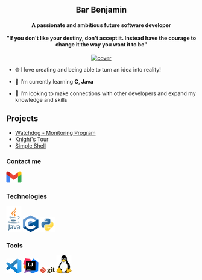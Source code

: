 <h2 align="center">Bar Benjamin</h1>
<h4 align="center";">A passionate and ambitious future software developer</br><br />
"If you don't like your destiny, don't accept it. Instead have the courage to change it the way you want it to be"</h3>

<p align="center">
  <a href="#"><img src="https://media.giphy.com/media/dWesBcTLavkZuG35MI/giphy.gif" width="500px" title="cover"></a>
</p>

- 🌐 I love creating and being able to turn an idea into reality!

- 🌱 I’m currently learning **C, Java**

- 👯 I’m looking to make connections with other developers and expand my knowledge and skills

## Projects

- [Watchdog - Monitoring Program](https://github.com/bar-benjamin/Watchdog)
- [Knight's Tour](https://github.com/bar-benjamin/Knight-Tour)
- [Simple Shell](https://github.com/bar-benjamin/Simple-Shell)

### Contact me

<div>
 <a href="mailto:bar.benjamin123@gmail.com" target="_blank"><img src ="./images/gmail.svg" alt="daniel.brodsky@att.com" width="8%" title='bar.benjamin123@gmail.com'/></a>
</div>

### Technologies
<div>
  <a href="https://www.oracle.com/java/" target="_blank"><img src ="./images/java.svg" alt="Java logo" width="8%" title='Java'/></a>
  <a href="https://www.cprogramming.com/" target="_blank"><img src ="./images/c.png" alt="C logo" width="8%" title='C'/></a>
  <a href="https://www.python.org/" target="_blank"><img src ="./images/python.svg" alt="Python logo" width="8%" title='Python'/></a>
</div>
                                                                  
                                                                 
### Tools
<div>
  <a href="https://code.visualstudio.com/" target="_blank"><img src ="./images/visual-studio-code.svg" alt="VS Code logo" width="8%" title='Visual Studio Code'/></a>
  <a href="https://www.jetbrains.com/idea/" target="_blank"><img src ="./images/IntelliJ.svg" alt="IntelliJ logo" width="8%" title='IntelliJ'/></a>
  <a href="https://git-scm.com/" target="_blank"><img src ="./images/git.svg" alt="Git logo" width="8%" title='Git'/></a>
  <a href="https://www.linux.org/" target="_blank"><img src ="./images/linux.svg" alt="Linux logo" width="8%" title='Linux'/></a>
</div>
